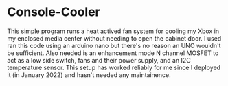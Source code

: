 # Console-Cooler
 
This simple program runs a heat actived fan system for cooling my Xbox in my enclosed media center without needing to open the cabinet door. I used ran this code using an arduino nano but there's no reason an UNO wouldn't be sufficient. Also needed is an enhancement mode N channel MOSFET to act as a low side switch, fans and their power supply, and an I2C temperature sensor. This setup has worked reliably for me since I deployed it (in January 2022) and hasn't needed any maintainence.
